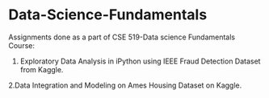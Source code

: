 # Data-Science-Fundamentals
Assignments done as a part of  CSE 519-Data science Fundamentals Course:

 1. Exploratory Data Analysis in iPython using IEEE Fraud Detection Dataset from Kaggle.

  2.Data Integration and Modeling on Ames Housing Dataset on Kaggle.

